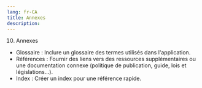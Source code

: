 ```yaml
---
lang: fr-CA
title: Annexes
description:
---
```

10) Annexes

- Glossaire : Inclure un glossaire des termes utilisés dans l'application.
- Références : Fournir des liens vers des ressources supplémentaires ou une documentation connexe (politique de publication, guide, lois et législations...).
- Index : Créer un index pour une référence rapide.
